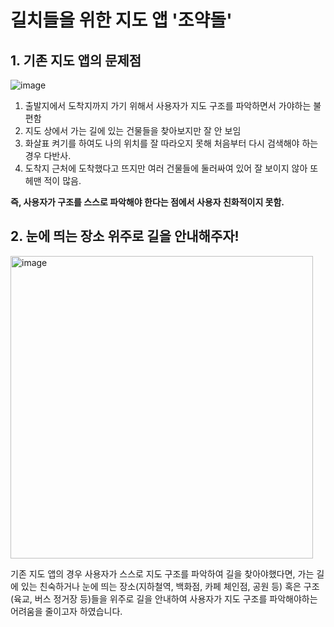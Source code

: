 # __길치들을 위한 지도 앱 '조약돌'__

## 1. 기존 지도 앱의 문제점
![image](https://user-images.githubusercontent.com/78739536/161401678-81f87be9-95a2-438d-85ef-82f04736c0d9.png)

1. 출발지에서 도착지까지 가기 위해서 사용자가 지도 구조를 파악하면서 가야하는 불편함
2. 지도 상에서 가는 길에 있는 건물들을 찾아보지만 잘 안 보임
3. 화살표 켜기를 하여도 나의 위치를 잘 따라오지 못해 처음부터 다시 검색해야 하는 경우 다반사.
4. 도착지 근처에 도착했다고 뜨지만 여러 건물들에 둘러싸여 있어 잘 보이지 않아 또 헤맨 적이 많음.

__즉, 사용자가 구조를 스스로 파악해야 한다는 점에서 사용자 친화적이지 못함.__   

## 2. 눈에 띄는 장소 위주로 길을 안내해주자!
<img width="484" alt="image" src="https://user-images.githubusercontent.com/78739536/161401960-05d6ded2-c066-49f6-8013-ce4644a3c7ab.png">

기존 지도 앱의 경우 사용자가 스스로 지도 구조를 파악하여 길을 찾아야했다면, 가는 길에 있는 친숙하거나 눈에 띄는 장소(지하철역, 백화점, 카페 체인점, 공원 등) 혹은 구조(육교, 버스 정거장 등)들을 위주로  길을 안내하여 사용자가 지도 구조를 파악해야하는 어려움을 줄이고자 하였습니다.


